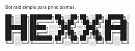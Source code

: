 Bot raid simple para principiantes.



██╗░░██╗███████╗██╗░░██╗██╗░░██╗░█████╗░
██║░░██║██╔════╝╚██╗██╔╝╚██╗██╔╝██╔══██╗
███████║█████╗░░░╚███╔╝░░╚███╔╝░███████║
██╔══██║██╔══╝░░░██╔██╗░░██╔██╗░██╔══██║
██║░░██║███████╗██╔╝╚██╗██╔╝╚██╗██║░░██║
╚═╝░░╚═╝╚══════╝╚═╝░░╚═╝╚═╝░░╚═╝╚═╝░░╚═╝
                                                           
                                                           
                                                           
